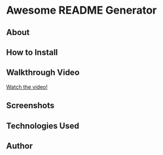 # Awesome README Generator

## About


## How to Install


## Walkthrough Video

[Watch the video!](https://vimeo.com/537546898)


## Screenshots


## Technologies Used


## Author



